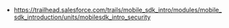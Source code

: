 * https://trailhead.salesforce.com/trails/mobile_sdk_intro/modules/mobile_sdk_introduction/units/mobilesdk_intro_security
